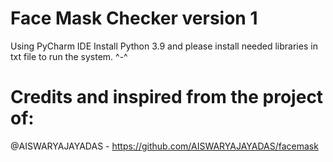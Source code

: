 # Face Mask Checker version 1
Using PyCharm IDE
Install Python 3.9 and please install needed libraries in txt file to run the system. ^-^
 
# Credits and inspired from the project of: 
@AISWARYAJAYADAS - https://github.com/AISWARYAJAYADAS/facemask

